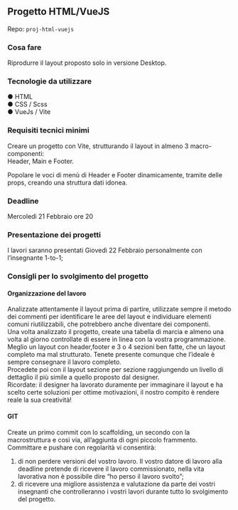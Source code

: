 ## Progetto HTML/VueJS

Repo: `proj-html-vuejs`

### Cosa fare
Riprodurre il layout proposto solo in versione Desktop.

### Tecnologie da utilizzare
● HTML  
● CSS / Scss  
● VueJs / Vite  

### Requisiti tecnici minimi
Creare un progetto con Vite, strutturando il layout in almeno 3 macro-componenti:  
Header, Main e Footer.  

Popolare le voci di menù di Header e Footer dinamicamente, tramite delle props, creando una struttura dati idonea.

### Deadline
Mercoledì 21 Febbraio ore 20

### Presentazione dei progetti
I lavori saranno presentati Giovedì 22 Febbraio personalmente con l’insegnante 1-to-1;   

### Consigli per lo svolgimento del progetto
#### Organizzazione del lavoro
Analizzate attentamente il layout prima di partire, utilizzate sempre il metodo dei commenti
per identificare le aree del layout e individuare elementi comuni riutilizzabili, che potrebbero
anche diventare dei componenti.  
Una volta analizzato il progetto, create una tabella di marcia e almeno una volta al giorno
controllate di essere in linea con la vostra programmazione.
Meglio un layout con header,footer e 3 o 4 sezioni ben fatte, che un layout completo ma mal
strutturato. Tenete presente comunque che l’ideale è sempre consegnare il lavoro completo.  
Procedete poi con il layout sezione per sezione raggiungendo un livello di dettaglio il più
simile a quello proposto dal designer.  
Ricordate: il designer ha lavorato duramente per immaginare il layout e ha scelto certe
soluzioni per ottime motivazioni, il nostro compito è rendere reale la sua creatività!  
#### GIT
Create un primo commit con lo scaffolding, un secondo con la macrostruttura e così via,
all’aggiunta di ogni piccolo frammento.
Committare e pushare con regolarità vi consentirà:
1. di non perdere versioni del vostro lavoro. Il vostro datore di lavoro alla deadline
pretende di ricevere il lavoro commissionato, nella vita lavorativa non è possibile dire
“ho perso il lavoro svolto”;
2. di ricevere una migliore assistenza e valutazione da parte dei vostri insegnanti che
controlleranno i vostri lavori durante tutto lo svolgimento del progetto.